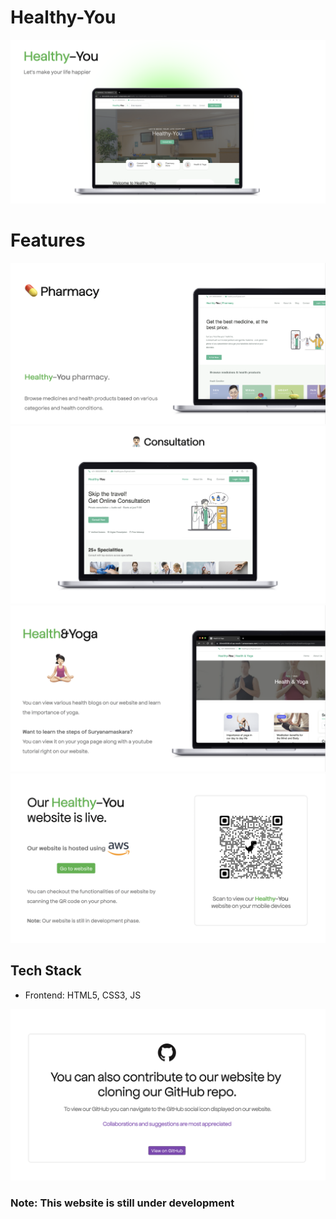 # Healthy-You
<img src="/src/assets/img/forReadme/1.png" alt="">

# Features
<img src="/src/assets/img/forReadme/2.png" alt="">
<img src="/src/assets/img/forReadme/3.png" alt="">
<img src="/src/assets/img/forReadme/4.png" alt="">
<img src="/src/assets/img/forReadme/5.png" alt="">

## Tech Stack
- Frontend: HTML5, CSS3, JS

<img src="/src/assets/img/forReadme/6.png" alt="">

### Note: This website is still under development

